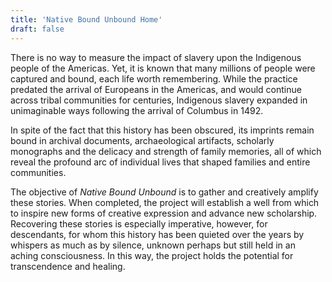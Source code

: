 ```yaml
---
title: 'Native Bound Unbound Home'
draft: false
---
```

There is no way to measure the impact of slavery upon the Indigenous people of the Americas. Yet, it is known that many millions of people were captured and bound, each life worth remembering. While the practice predated the arrival of Europeans in the Americas, and would continue across tribal communities for centuries, Indigenous slavery expanded in unimaginable ways following the arrival of Columbus in 1492.

In spite of the fact that this history has been obscured, its imprints remain bound in archival documents, archaeological artifacts, scholarly monographs and the delicacy and strength of family memories, all of which reveal the profound arc of individual lives that shaped families and entire communities.

The objective of *Native Bound Unbound* is to gather and creatively amplify these stories. When completed, the project will establish a well from which to inspire new forms of creative expression and advance new scholarship. Recovering these stories is especially imperative, however, for descendants, for whom this history has been quieted over the years by whispers as much as by silence, unknown perhaps but still held in an aching consciousness. In this way, the project holds the potential for transcendence and healing.
